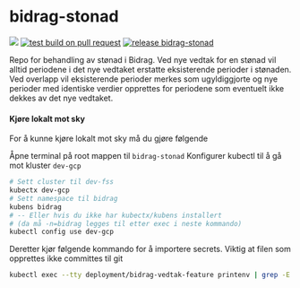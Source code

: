 # bidrag-stonad

![](https://github.com/navikt/bidrag-stonad/workflows/continuous%20integration/badge.svg)
[![test build on pull request](https://github.com/navikt/bidrag-stonad/actions/workflows/pr.yaml/badge.svg)](https://github.com/navikt/bidrag-stonad/actions/workflows/pr.yaml)
[![release bidrag-stonad](https://github.com/navikt/bidrag-stonad/actions/workflows/release.yaml/badge.svg)](https://github.com/navikt/bidrag-stonad/actions/workflows/release.yaml)


Repo for behandling av stønad i Bidrag.
Ved nye vedtak for en stønad vil alltid periodene i det nye vedtaket erstatte eksisterende perioder i stønaden.
Ved overlapp vil eksisterende perioder merkes som ugyldiggjorte og nye perioder med identiske verdier opprettes 
for periodene som eventuelt ikke dekkes av det nye vedtaket.

#### Kjøre lokalt mot sky
For å kunne kjøre lokalt mot sky må du gjøre følgende

Åpne terminal på root mappen til `bidrag-stonad`
Konfigurer kubectl til å gå mot kluster `dev-gcp`
```bash
# Sett cluster til dev-fss
kubectx dev-gcp
# Sett namespace til bidrag
kubens bidrag 
# -- Eller hvis du ikke har kubectx/kubens installert 
# (da må -n=bidrag legges til etter exec i neste kommando)
kubectl config use dev-gcp
```
Deretter kjør følgende kommando for å importere secrets. Viktig at filen som opprettes ikke committes til git

```bash
kubectl exec --tty deployment/bidrag-vedtak-feature printenv | grep -E 'AZURE_|_URL|SCOPE|TOPIC' > src/test/resources/application-lokal-nais-secrets.properties
